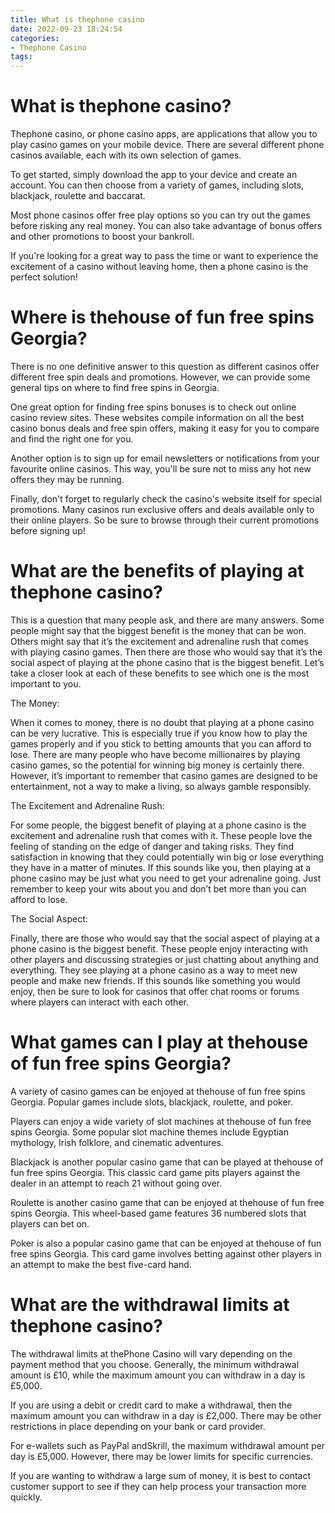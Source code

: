 ```yaml
---
title: What is thephone casino
date: 2022-09-23 18:24:54
categories:
- Thephone Casino
tags:
---
```



# What is thephone casino?

Thephone casino, or phone casino apps, are applications that allow you to play casino games on your mobile device. There are several different phone casinos available, each with its own selection of games.

To get started, simply download the app to your device and create an account. You can then choose from a variety of games, including slots, blackjack, roulette and baccarat.

Most phone casinos offer free play options so you can try out the games before risking any real money. You can also take advantage of bonus offers and other promotions to boost your bankroll.

If you're looking for a great way to pass the time or want to experience the excitement of a casino without leaving home, then a phone casino is the perfect solution!

# Where is thehouse of fun free spins Georgia?

There is no one definitive answer to this question as different casinos offer different free spin deals and promotions. However, we can provide some general tips on where to find free spins in Georgia.

One great option for finding free spins bonuses is to check out online casino review sites. These websites compile information on all the best casino bonus deals and free spin offers, making it easy for you to compare and find the right one for you.

Another option is to sign up for email newsletters or notifications from your favourite online casinos. This way, you'll be sure not to miss any hot new offers they may be running.

Finally, don't forget to regularly check the casino's website itself for special promotions. Many casinos run exclusive offers and deals available only to their online players. So be sure to browse through their current promotions before signing up!

# What are the benefits of playing at thephone casino?

This is a question that many people ask, and there are many answers. Some people might say that the biggest benefit is the money that can be won. Others might say that it’s the excitement and adrenaline rush that comes with playing casino games. Then there are those who would say that it’s the social aspect of playing at the phone casino that is the biggest benefit. Let’s take a closer look at each of these benefits to see which one is the most important to you.

The Money:

When it comes to money, there is no doubt that playing at a phone casino can be very lucrative. This is especially true if you know how to play the games properly and if you stick to betting amounts that you can afford to lose. There are many people who have become millionaires by playing casino games, so the potential for winning big money is certainly there. However, it’s important to remember that casino games are designed to be entertainment, not a way to make a living, so always gamble responsibly.

The Excitement and Adrenaline Rush:

For some people, the biggest benefit of playing at a phone casino is the excitement and adrenaline rush that comes with it. These people love the feeling of standing on the edge of danger and taking risks. They find satisfaction in knowing that they could potentially win big or lose everything they have in a matter of minutes. If this sounds like you, then playing at a phone casino may be just what you need to get your adrenaline going. Just remember to keep your wits about you and don’t bet more than you can afford to lose.

The Social Aspect:

Finally, there are those who would say that the social aspect of playing at a phone casino is the biggest benefit. These people enjoy interacting with other players and discussing strategies or just chatting about anything and everything. They see playing at a phone casino as a way to meet new people and make new friends. If this sounds like something you would enjoy, then be sure to look for casinos that offer chat rooms or forums where players can interact with each other.

# What games can I play at thehouse of fun free spins Georgia?

A variety of casino games can be enjoyed at thehouse of fun free spins Georgia. Popular games include slots, blackjack, roulette, and poker.

Players can enjoy a wide variety of slot machines at thehouse of fun free spins Georgia. Some popular slot machine themes include Egyptian mythology, Irish folklore, and cinematic adventures.

Blackjack is another popular casino game that can be played at thehouse of fun free spins Georgia. This classic card game pits players against the dealer in an attempt to reach 21 without going over.

Roulette is another casino game that can be enjoyed at thehouse of fun free spins Georgia. This wheel-based game features 36 numbered slots that players can bet on.

Poker is also a popular casino game that can be enjoyed at thehouse of fun free spins Georgia. This card game involves betting against other players in an attempt to make the best five-card hand.

# What are the withdrawal limits at thephone casino?

The withdrawal limits at thePhone Casino will vary depending on the payment method that you choose. Generally, the minimum withdrawal amount is £10, while the maximum amount you can withdraw in a day is £5,000.

If you are using a debit or credit card to make a withdrawal, then the maximum amount you can withdraw in a day is £2,000. There may be other restrictions in place depending on your bank or card provider.

For e-wallets such as PayPal andSkrill, the maximum withdrawal amount per day is £5,000. However, there may be lower limits for specific currencies.

If you are wanting to withdraw a large sum of money, it is best to contact customer support to see if they can help process your transaction more quickly.